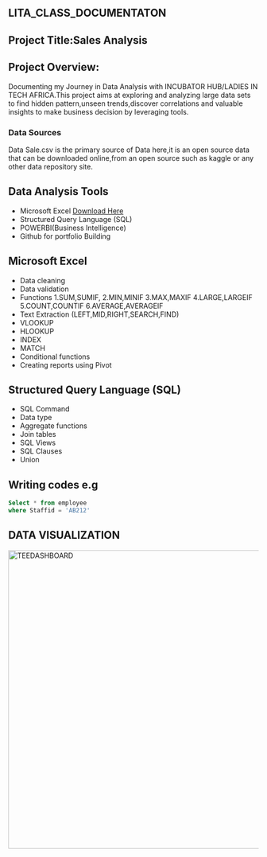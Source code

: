 ## LITA_CLASS_DOCUMENTATON
## Project Title:Sales Analysis
## Project Overview:
Documenting my Journey in Data Analysis with INCUBATOR HUB/LADIES IN TECH AFRICA.This project aims at exploring and analyzing large data sets to find hidden pattern,unseen trends,discover correlations and valuable insights to make business decision by leveraging tools.
### Data Sources
Data Sale.csv is the primary source of Data here,it is an open source data that can be downloaded online,from an open source such as kaggle or any other data repository site.
## Data Analysis Tools
- Microsoft Excel [Download Here](https://www.microsoft.com)
- Structured Query Language (SQL)
- POWERBI(Business Intelligence)
- Github for portfolio Building
## Microsoft Excel 
- Data cleaning
- Data validation
- Functions
  1.SUM,SUMIF,
  2.MIN,MINIF
  3.MAX,MAXIF
  4.LARGE,LARGEIF
  5.COUNT,COUNTIF
  6.AVERAGE,AVERAGEIF
- Text Extraction (LEFT,MID,RIGHT,SEARCH,FIND)
- VLOOKUP
- HLOOKUP
- INDEX
- MATCH
- Conditional functions
- Creating reports using Pivot
  
## Structured Query Language (SQL)
- SQL Command
- Data type
- Aggregate functions
- Join tables
- SQL Views
- SQL Clauses
- Union

## Writing codes e.g
```SQL
Select * from employee
where Staffid = 'AB212'
```
## DATA VISUALIZATION

<img width="600" alt="TEEDASHBOARD" src="https://github.com/user-attachments/assets/d79f1ef8-12ae-4b72-a93e-dc5e94f3b1b0">



